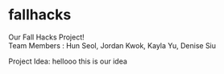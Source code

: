 # fallhacks

Our Fall Hacks Project!
<br>
Team Members : 
Hun Seol, Jordan Kwok, Kayla Yu, Denise Siu

Project Idea:
hellooo this is our idea